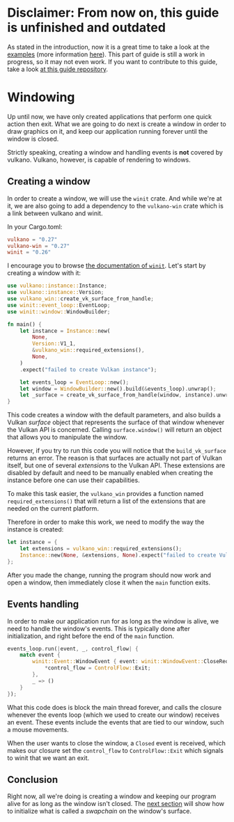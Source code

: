 # Disclaimer: From now on, this guide is unfinished and outdated

As stated in the introduction, now it is a great time to take a look at the
[examples](https://github.com/vulkano-rs/vulkano/tree/master/examples)
(more information [here](/guide/introduction)). This part of guide is still a
work in progress, so it may not even work. If you want to contribute to this guide,
take a look [at this guide repository](https://github.com/vulkano-rs/vulkano-www).

# Windowing

Up until now, we have only created applications that perform one quick action then exit. What
we are going to do next is create a window in order to draw graphics on it, and keep our
application running forever until the window is closed.

Strictly speaking, creating a window and handling events is **not** covered by vulkano. Vulkano,
however, is capable of rendering to windows.

## Creating a window

In order to create a window, we will use the `winit` crate. And while we're at it, we are also
going to add a dependency to the `vulkano-win` crate which is a link between vulkano and winit.

In your Cargo.toml:

```toml
vulkano = "0.27"
vulkano-win = "0.27"
winit = "0.26"
```

I encourage you to browse [the documentation of `winit`](https://docs.rs/winit).
Let's start by creating a window with it:

```rust
use vulkano::instance::Instance;
use vulkano::instance::Version;
use vulkano_win::create_vk_surface_from_handle;
use winit::event_loop::EventLoop;
use winit::window::WindowBuilder;

fn main() {
    let instance = Instance::new(
        None,
        Version::V1_1,
        &vulkano_win::required_extensions(),
        None,
    )
    .expect("failed to create Vulkan instance");

    let events_loop = EventLoop::new();
    let window = WindowBuilder::new().build(&events_loop).unwrap();
    let _surface = create_vk_surface_from_handle(window, instance).unwrap();
}
```

This code creates a window with the default parameters, and also builds a Vulkan *surface* object
that represents the surface of that window whenever the Vulkan API is concerned.
Calling `surface.window()` will return an object that allows you to manipulate the window.

However, if you try to run this code you will notice that the `build_vk_surface` returns an error.
The reason is that surfaces are actually not part of Vulkan itself, but one of several
*extension*s to the Vulkan API. These extensions are disabled by default and need to be manually
enabled when creating the instance before one can use their capabilities.

To make this task easier, the `vulkano_win` provides a function named `required_extensions()` that
will return a list of the extensions that are needed on the current platform.

Therefore in order to make this work, we need to modify the way the instance is created:

```rust
let instance = {
    let extensions = vulkano_win::required_extensions();
    Instance::new(None, &extensions, None).expect("failed to create Vulkan instance")
};
```

After you made the change, running the program should now work and open a window, then immediately
close it when the `main` function exits.

## Events handling

In order to make our application run for as long as the window is alive, we need to handle the
window's events. This is typically done after initialization, and right before the end of the
`main` function.

```rust
events_loop.run(|event, _, control_flow| {
    match event {
        winit::Event::WindowEvent { event: winit::WindowEvent::CloseRequested, .. } => {
            *control_flow = ControlFlow::Exit;
        },
        _ => ()
    }
});
```

What this code does is block the main thread forever, and calls the closure whenever the events
loop (which we used to create our window) receives an event. These events include the events
that are tied to our window, such a mouse movements.

When the user wants to close the window, a `Closed` event is received, which makes our closure
set the `control_flow` to `ControlFlow::Exit` which signals to winit that we want an exit.

## Conclusion

Right now, all we're doing is creating a window and keeping our program alive for as long as the
window isn't closed. The [next section](/guide/swapchain-creation) will show how to initialize what is called a *swapchain* on
the window's surface.
